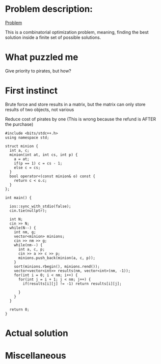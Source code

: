 # Problem description:

[Problem](https://onlinejudge.inf.um.es/~mooshak/cgi-bin/execute/7866297516909566)

This is a combinatorial optimization problem, meaning, finding the best solution inside a finite set of possible solutions.

# What puzzled me

Give priority to pirates, but how?

# First instinct

Brute force and store results in a matrix, but the matrix can only store results of two objects, not various

Reduce cost of pirates by one (This is wrong because the refund is AFTER the purchase)
```
#include <bits/stdc++.h>
using namespace std;

struct minion {
  int a, c;
  minion(int at, int cs, int p) {
    a = at;
    if(p == 1) c = cs - 1;
    else c = cs;
  }
  bool operator<(const minion& o) const {
    return c < o.c;
  }
};

int main() {

  ios::sync_with_stdio(false);
  cin.tie(nullptr);

  int N;
  cin >> N;
  while(N--) {
    int nm, g;
    vector<minion> minions;
    cin >> nm >> g;
    while(nm--) {
      int a, c, p;
      cin >> a >> c >> p;
      minions.push_back(minion(a, c, p));
    } 
    sort(minions.rbegin(), minions.rend());
    vector<vector<int>> results(nm, vector<int>(nm, -1));
    for(int i = 0; i < nm; i++) {
      for(int j = i + 1; j < nm; j++) {
        if(results[i][j] != -1) return results[i][j];
        
      }
    } 
  }

  return 0;
}

```

# Actual solution



# Miscellaneous